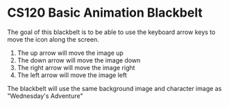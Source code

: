 # CS120 Basic Animation Blackbelt

The goal of this blackbelt is to be able to use the keyboard arrow keys to move the icon along the screen. 
1. The up arrow will move the image up
2. The down arrow will move the image down
3. The right arrow will move the image right
4. The left arrow will move the image left

The blackbelt will use the same background image and character image as "Wednesday's Adventure"
